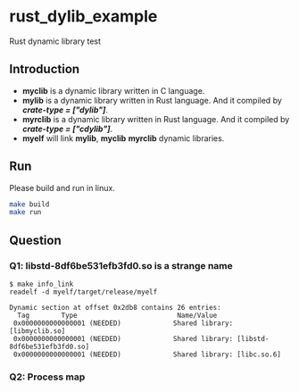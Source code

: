 # rust_dylib_example

Rust dynamic library test


## Introduction

- **myclib** is a dynamic library written in C language.
- **mylib** is a dynamic library written in Rust language. And it compiled by ***crate-type = ["dylib"]***.
- **myrclib** is a dynamic library written in Rust language. And it compiled by ***crate-type = ["cdylib"]***.
- **myelf** will link **mylib**, **myclib** **myrclib** dynamic libraries.

## Run


Please build and run in linux.

```bash
make build
make run
```

## Question

### Q1: libstd-8df6be531efb3fd0.so is a strange name

```text
$ make info_link
readelf -d myelf/target/release/myelf

Dynamic section at offset 0x2db8 contains 26 entries:
  Tag        Type                         Name/Value
 0x0000000000000001 (NEEDED)             Shared library: [libmyclib.so]
 0x0000000000000001 (NEEDED)             Shared library: [libstd-8df6be531efb3fd0.so]
 0x0000000000000001 (NEEDED)             Shared library: [libc.so.6]
 ```

### Q2: Process map


